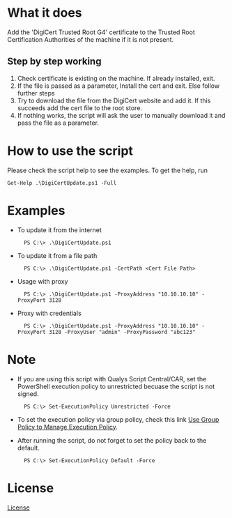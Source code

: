 # What it does
Add the 'DigiCert Trusted Root G4' certificate to the Trusted Root Certification Authorities of the machine if it is not present. 

## Step by step working
1. Check certificate is existing on the machine. If already installed, exit.
2. If the file is passed as a parameter, Install the cert and exit. Else follow further steps
3. Try to download the file from the DigiCert website and add it. If this succeeds add the cert file to the root store. 
4. If nothing works, the script will ask the user to manually download it and pass the file as a parameter.

# How to use the script
Please check the script help to see the examples. To get the help, run

    Get-Help .\DigiCertUpdate.ps1 -Full

# Examples
* To update it from the internet 

        PS C:\> .\DigiCertUpdate.ps1

* To update it from a file path

        PS C:\> .\DigiCertUpdate.ps1 -CertPath <Cert File Path>

* Usage with proxy

        PS C:\> .\DigiCertUpdate.ps1 -ProxyAddress "10.10.10.10" -ProxyPort 3128 

* Proxy with credentials

        PS C:\> .\DigiCertUpdate.ps1 -ProxyAddress "10.10.10.10" -ProxyPort 3128 -ProxyUser "admin" -ProxyPassword "abc123"

# Note
* If you are using this script with Qualys Script Central/CAR, set the PowerShell execution policy to unrestricted becuase the script is not signed.

        PS C:\> Set-ExecutionPolicy Unrestricted -Force

* To set the execution policy via group policy, check this link [Use Group Policy to Manage Execution Policy](https://docs.microsoft.com/en-us/powershell/module/microsoft.powershell.core/about/about_execution_policies?view=powershell-7.2#use-group-policy-to-manage-execution-policy).
* After running the script, do not forget to set the policy back to the default.

        PS C:\> Set-ExecutionPolicy Default -Force


# License
[License](/LICENSE.md)